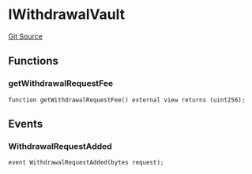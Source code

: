 # IWithdrawalVault
[Git Source](https://github.com/lidofinance/community-staking-module/blob/3a4f57c9cf742468b087015f451ef8dce648f719/src/interfaces/IWithdrawalVault.sol)


## Functions
### getWithdrawalRequestFee


```solidity
function getWithdrawalRequestFee() external view returns (uint256);
```

## Events
### WithdrawalRequestAdded

```solidity
event WithdrawalRequestAdded(bytes request);
```

